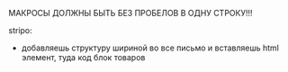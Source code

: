 МАКРОСЫ ДОЛЖНЫ БЫТЬ БЕЗ ПРОБЕЛОВ В ОДНУ СТРОКУ!!!

stripo:
- добавляешь структуру шириной во все письмо и вставляешь html элемент, туда код блок товаров